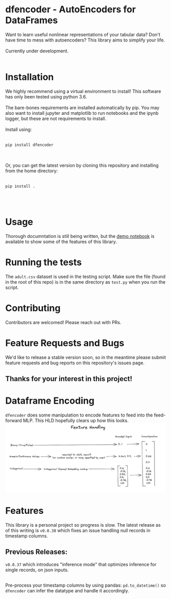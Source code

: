 # dfencoder - AutoEncoders for DataFrames

Want to learn useful nonlinear representations of your tabular data? Don't have time to mess with autoencoders? This library aims to simplify your life.<br><br>
Currently under development.<br><br>
# Installation
We highly recommend using a virtual environment to install! This software has only been tested using python 3.6.<br><br>
The bare-bones requirements are installed automatically by pip. You may also want to install jupyter and matplotlib to run notebooks and the ipynb logger, but these are not requirements to install.<br><br>
Install using:<br><br>
```
pip install dfencoder
```
<br><br>
Or, you can get the latest version by cloning this repository and installing from the home directory:
<br><br>
```
pip install .
```
<br><br>
# Usage
Thorough documntation is still being written, but the [demo notebook](demo_data/demo.ipynb) is available to show some of the features of this library.
# Running the tests
The `adult.csv` dataset is used in the testing script. Make sure the file (found in the root of this repo) is in the same directory as `test.py` when you run the script.
# Contributing
Contributors are welcomed! Please reach out with PRs.
# Feature Requests and Bugs
We'd like to release a stable version soon, so in the meantime please submit feature requests and bug reports on this repository's issues page.
## Thanks for your interest in this project!

# Dataframe Encoding
`dfencoder` does some manipulation to encode features to feed into the
feed-forward MLP. This HLD hopefully clears up how this looks.
![HLD for how inputs are encoded by dfencoder](demo_data/input_handling_hld.png)

# Features
This library is a personal project so progress is slow. The latest release as of this writing is `v0.0.38` which fixes an issue handling null records in timestamp columns.

## Previous Releases:
`v0.0.37` which introduces "inference mode"
that optimizes inference for single records, on json inputs. <br><br>

Pre-process your timestamp columns by using pandas: `pd.to_datetime()` so `dfencoder` can infer the datatype and handle it accordingly. 
